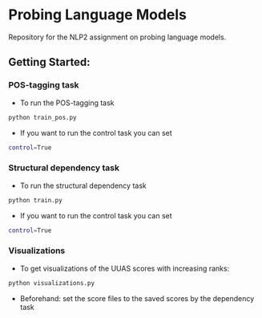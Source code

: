 # Probing Language Models

Repository for the NLP2 assignment on probing language models.

## Getting Started:
### POS-tagging task
- To run the POS-tagging task
```bash
python train_pos.py
```
- If you want to run the control task you can set 
```bash
control=True
```
### Structural dependency task
- To run the structural dependency task
```bash
python train.py
```
- If you want to run the control task you can set 
```bash
control=True
```
### Visualizations
- To get visualizations of the UUAS scores with increasing ranks:
```bash
python visualizations.py
```

- Beforehand: set the score files to the saved scores by the dependency task
